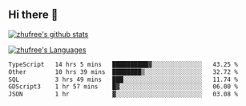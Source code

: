 ## Hi there 👋
[![zhufree's github stats](https://github-readme-stats.vercel.app/api?username=zhufree&show_icons=true&count_private=true)](https://github.com/anuraghazra/github-readme-stats)

[![zhufree's Languages](https://github-readme-stats.vercel.app/api/top-langs/?username=zhufree&layout=compact&langs_count=10)](https://github.com/anuraghazra/github-readme-stats)
<!--START_SECTION:waka-->

```txt
TypeScript   14 hrs 5 mins   ██████████▓░░░░░░░░░░░░░░   43.25 %
Other        10 hrs 39 mins  ████████▒░░░░░░░░░░░░░░░░   32.72 %
SQL          3 hrs 49 mins   ███░░░░░░░░░░░░░░░░░░░░░░   11.74 %
GDScript3    1 hr 57 mins    █▓░░░░░░░░░░░░░░░░░░░░░░░   06.00 %
JSON         1 hr            ▓░░░░░░░░░░░░░░░░░░░░░░░░   03.08 %
```

<!--END_SECTION:waka-->

<!--
**zhufree/zhufree** is a ✨ _special_ ✨ repository because its `README.md` (this file) appears on your GitHub profile.

Here are some ideas to get you started:

- 🔭 I’m currently working on ...
- 🌱 I’m currently learning ...
- 👯 I’m looking to collaborate on ...
- 🤔 I’m looking for help with ...
- 💬 Ask me about ...
- 📫 How to reach me: ...
- 😄 Pronouns: ...
- ⚡ Fun fact: ...
-->
